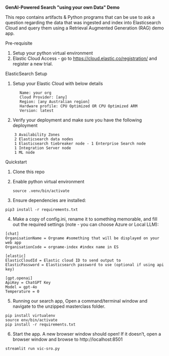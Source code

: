 **GenAI-Powered Search "using your own Data" Demo**

This repo contains artifacts & Python programs that can be use to ask a question regarding the data that was ingested and index into Elasticsearch Cloud and query them using a Retrieval Augmented Generation (RAG) demo app.

Pre-requisite
1. Setup your python virtual environment
2. Elastic Cloud Access - go to https://cloud.elastic.co/registration/ and register a new trial.

ElasticSearch Setup

1. Setup your Elastic Cloud with below details
   ```
      Name: your org 
      Cloud Provider: [any]
      Region: [any Australian region]
      Hardware profile: CPU Optimized OR CPU Optimized ARM
      Version: latest
   ```
2. Verify your deployment and make sure you have the following deployment

  ```
      3 Availability Zones
      2 Elasticsearch data nodes
      1 Elasticsearch tiebreaker node - 1 Enterprise Search node
      1 Integration Server node
      1 ML node
  ```

   
    
Quickstart 
1. Clone this repo
2. Enable python virtual environment

   ```source .venv/bin/activate```

3. Ensure dependencies are installed:

  ```pip3 install -r requirements.txt```

4. Make a copy of config.ini, rename it to something memorable, and fill out the required settings (note - you can choose Azure or Local LLM):

  ```
 [chat]
 OrganisationName = Orgname #something that will be displayed on your web app
 OrganisationCode = orgname-index #index name in ES

 [elastic]
 ElasticCloudId = Elastic cloud ID to send output to
 ElasticPassword = Elasticsearch password to use (optional if using api key)

 [gpt.openai]
 ApiKey = ChatGPT Key
 Model = gpt-4o
 Temperature = 0
```

5. Running our search app, Open a command/terminal window and navigate to the unzipped masterclass folder.

 ```
 pip install virtualenv
 source env/bin/activate
 pip install -r requirements.txt
 ```

6. Start the app. A new browser window should open! If it doesn’t, open a browser window and browse to http://localhost:8501

 ```
 streamlit run vic-sro.py
 ```

